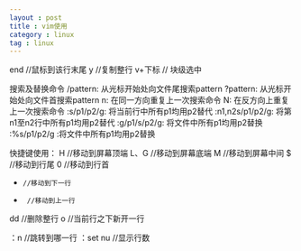 ```yaml
---
layout : post
title : vim使用
category : linux
tag : linux
---
```


end  //鼠标到该行末尾
y   //复制整行
v+下标  // 块级选中

搜索及替换命令
/pattern: 从光标开始处向文件尾搜索pattern
?pattern: 从光标开始处向文件首搜索pattern
n: 在同一方向重复上一次搜索命令
N: 在反方向上重复上一次搜索命令
:s/p1/p2/g: 将当前行中所有p1均用p2替代
:n1,n2s/p1/p2/g: 将第n1至n2行中所有p1均用p2替代
:g/p1/s/p2/g: 将文件中所有p1均用p2替换
:%s/p1/p2/g :将文件中所有p1均用p2替换


快捷键使用：
H       //移动到屏幕顶端
L、G  //移动到屏幕底端 
M      //移动到屏幕中间
$      //移动到行尾
0      //移动到行首
+     //移动到下一行
-      //移动到上一行
dd   //删除整行
o    //当前行之下新开一行

：n    //跳转到哪一行
：set nu  //显示行数








